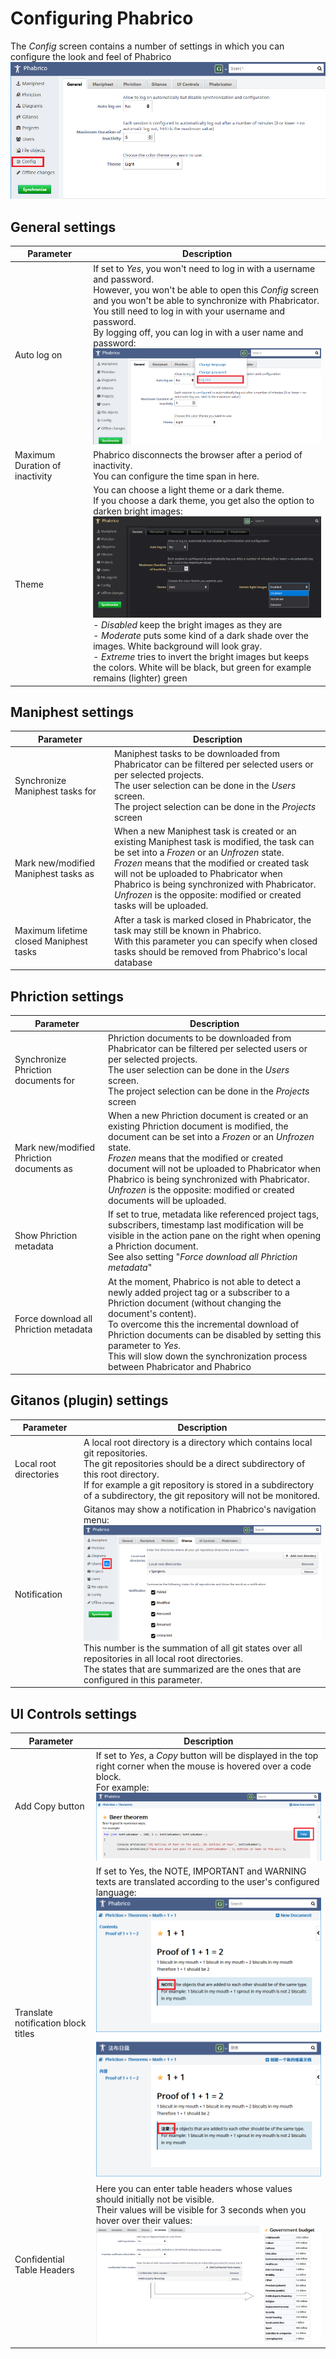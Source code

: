 # Configuring Phabrico

 The *Config* screen contains a number of settings in which you can configure the look and feel of Phabrico
![image-20210411112557512](configuration-06.png) <br />



## General settings

| Parameter                      | Description                                                  |
| ------------------------------ | ------------------------------------------------------------ |
| Auto log on                    | If set to *Yes*, you won't need to log in with a username and password.<br />However, you won't be able to open this *Config* screen and you won't be able to synchronize with Phabricator.<br />You still need to log in with your username and password.<br />By logging off, you can log in with a user name and password:<br />![image-20210411113417942](configuration-07.png) |
| Maximum Duration of inactivity | Phabrico disconnects the browser after a period of inactivity.<br />You can configure the time span in here. |
| Theme                          | You can choose a light theme or a dark theme.<br />If you choose a dark theme, you get also the option to darken bright images:<br />![image-20210411113755859](configuration-08.png) <br />- *Disabled* keep the bright images as they are<br />- *Moderate* puts some kind of a dark shade over the images. White background will look gray.<br />- *Extreme* tries to invert the bright images but keeps the colors. White will be black, but green for example remains (lighter) green |



## Maniphest settings

| Parameter                               | Description                                                  |
| --------------------------------------- | ------------------------------------------------------------ |
| Synchronize Maniphest tasks for         | Maniphest tasks to be downloaded from Phabricator can be filtered per selected users or per selected projects.<br />The user selection can be done in the *Users* screen.<br />The project selection can be done in the *Projects* screen |
| Mark new/modified Maniphest tasks as    | When a new Maniphest task is created or an existing Maniphest task is modified, the task can be set into a *Frozen* or an *Unfrozen* state.<br />*Frozen* means that the modified or created task will not be uploaded to Phabricator when Phabrico is being synchronized with Phabricator.<br />*Unfrozen* is the opposite: modified or created tasks will be uploaded. |
| Maximum lifetime closed Maniphest tasks | After a task is marked closed in Phabricator, the task may still be known in Phabrico.<br />With this parameter you can specify when closed tasks should be removed from Phabrico's local database |



## Phriction settings

| Parameter                                | Description                                                  |
| ---------------------------------------- | ------------------------------------------------------------ |
| Synchronize Phriction documents for      | Phriction documents to be downloaded from Phabricator can be filtered per selected users or per selected projects.<br />The user selection can be done in the *Users* screen.<br />The project selection can be done in the *Projects* screen |
| Mark new/modified Phriction documents as | When a new Phriction document is created or an existing Phriction document is modified, the document can be set into a *Frozen* or an *Unfrozen* state.<br />*Frozen* means that the modified or created document will not be uploaded to Phabricator when Phabrico is being synchronized with Phabricator.<br />*Unfrozen* is the opposite: modified or created documents will be uploaded. |
| Show Phriction metadata                  | If set to true, metadata like referenced project tags, subscribers, timestamp last modification will be visible in the action pane on the right when opening a Phriction document.<br />See also setting "*Force download all Phriction metadata*" |
| Force download all Phriction metadata    | At the moment, Phabrico is not able to detect a newly added project tag or a subscriber to a Phriction document (without changing the document's content).<br />To overcome this the incremental download of Phriction documents can be disabled by setting this parameter to *Yes*.<br />This will slow down the synchronization process between Phabricator and Phabrico |



## Gitanos (plugin) settings

| Parameter              | Description                                                  |
| ---------------------- | ------------------------------------------------------------ |
| Local root directories | A local root directory is a directory which contains local git repositories.<br />The git repositories should be a direct subdirectory of this root directory.<br />If for example a git repository is stored in a subdirectory of a subdirectory, the git repository will not be monitored. |
| Notification           | Gitanos may show a notification in Phabrico's navigation menu:<br />![image-20210411122535171](configuration-09.png) <br />This number is the summation of all git states over all repositories in all local root directories.<br />The states that are summarized are the ones that are configured in this parameter. |



## UI Controls settings

| Parameter                           | Description                                                  |
| ----------------------------------- | ------------------------------------------------------------ |
| Add Copy button                     | If set to *Yes*, a *Copy* button will be displayed in the top right corner when the mouse is hovered over a code block.<br />For example: ![image-20210411124251835](configuration-10.png) |
| Translate notification block titles | If set to Yes, the NOTE, IMPORTANT and WARNING texts are translated according to the user's configured language:<br />![image-20210411130721519](configuration-11.png) |
| Confidential Table Headers          | Here you can enter table headers whose values should initially not be visible.<br />Their values will be visible for 3 seconds when you hover over their values:<br />![image-20210411134619442](configuration-12.png) |